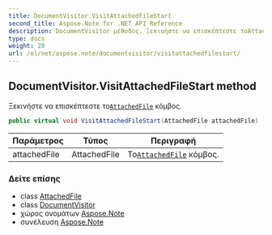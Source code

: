 ```yaml
---
title: DocumentVisitor.VisitAttachedFileStart
second_title: Aspose.Note for .NET API Reference
description: DocumentVisitor μέθοδος. Ξεκινήστε να επισκέπτεστε τοAttachedFile κόμβος.
type: docs
weight: 20
url: /el/net/aspose.note/documentvisitor/visitattachedfilestart/
---
```

## DocumentVisitor.VisitAttachedFileStart method

Ξεκινήστε να επισκέπτεστε το[`AttachedFile`](../../attachedfile/) κόμβος.

```csharp
public virtual void VisitAttachedFileStart(AttachedFile attachedFile)
```

| Παράμετρος | Τύπος | Περιγραφή |
| --- | --- | --- |
| attachedFile | AttachedFile | Το[`AttachedFile`](../../attachedfile/) κόμβος. |

### Δείτε επίσης

* class [AttachedFile](../../attachedfile/)
* class [DocumentVisitor](../)
* χώρος ονομάτων [Aspose.Note](../../documentvisitor/)
* συνέλευση [Aspose.Note](../../../)


